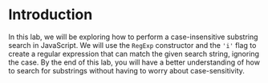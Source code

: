 # Introduction

In this lab, we will be exploring how to perform a case-insensitive substring search in JavaScript. We will use the `RegExp` constructor and the `'i'` flag to create a regular expression that can match the given search string, ignoring the case. By the end of this lab, you will have a better understanding of how to search for substrings without having to worry about case-sensitivity.
